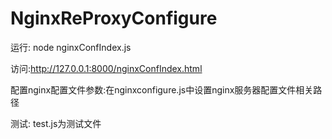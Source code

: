 # NginxReProxyConfigure

运行: node nginxConfIndex.js

访问:http://127.0.0.1:8000/nginxConfIndex.html

配置nginx配置文件参数:在nginxconfigure.js中设置nginx服务器配置文件相关路径

测试: test.js为测试文件
